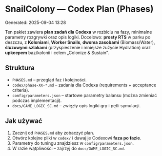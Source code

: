 # SnailColony — Codex Plan (Phases)
Generated: 2025-09-04 13:28

Ten pakiet zawiera **plan zadań dla Codexa** w rozbiciu na fazy, minimalne parametry rozgrywki oraz opis logiki.
Docelowo: **prosty RTS** w parku po deszczu, z **Koloniami**, **Worker Snails**, **dwoma zasobami** (Biomass/Water), 
**śluzowymi szlakami** (przyspieszenie i mniejsze zużycie Hydration) oraz **upkeepem** baz/kolonii i celem „Colonize & Sustain”.

## Struktura
- `PHASES.md` – przegląd faz i kolejności.
- `codex/phase-XX-*.md` – zadania dla Codexa (requirements + acceptance criteria).
- `config/parameters.json` – startowe parametry balansu (można zmieniać podczas implementacji).
- `docs/GAME_LOGIC_SC.md` – zwięzły opis logiki gry i pętli symulacji.

## Jak używać
1. Zacznij od `PHASES.md` aby zobaczyć plan.
2. Otwórz kolejne pliki w `codex/` i dawaj je Codexowi **faza po fazie**.
3. Parametry do tuningu znajdziesz w `config/parameters.json`.
4. W razie wątpliwości – zajrzyj do `docs/GAME_LOGIC_SC.md`.

